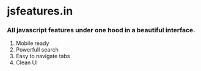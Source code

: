 # jsfeatures.in
### All javascript features under one hood in a beautiful interface.

1. Mobile ready
2. Powerfull search
3. Easy to navigate tabs
4. Clean UI
